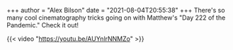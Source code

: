 +++
author = "Alex Bilson"
date = "2021-08-04T20:55:38"
+++
There's so many cool cinematography tricks going on with Matthew's "Day 222 of the Pandemic." Check it out!

{{< video "https://youtu.be/AUYnlrNNMZo" >}}
    